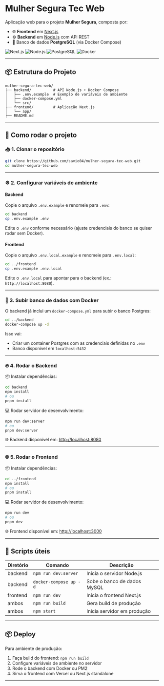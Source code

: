 # Mulher Segura Tec Web

Aplicação web para o projeto **Mulher Segura**, composta por:  

- 🌐 **Frontend** em [Next.js](https://nextjs.org/)  
- ⚙️ **Backend** em [Node.js](https://nodejs.org/) com API REST  
- 🐘 Banco de dados **PostgreSQL** (via Docker Compose)  

![Next.js](https://img.shields.io/badge/Next.js-000000?style=for-the-badge&logo=nextdotjs&logoColor=white)
![Node.js](https://img.shields.io/badge/Node.js-339933?style=for-the-badge&logo=nodedotjs&logoColor=white)
![PostgreSQL](https://img.shields.io/badge/PostgreSQL-336791?style=for-the-badge&logo=postgresql&logoColor=white)
![Docker](https://img.shields.io/badge/Docker-2496ED?style=for-the-badge&logo=docker&logoColor=white)

---

## 📦 Estrutura do Projeto

```
mulher-segura-tec-web/
├── backend/          # API Node.js + Docker Compose
│   ├── .env.example  # Exemplo de variáveis de ambiente
│   ├── docker-compose.yml
│   └── src/
├── frontend/         # Aplicação Next.js
│   └── app/
├── README.md
```

---

## 🚀 Como rodar o projeto

### 📥 1. Clonar o repositório

```bash
git clone https://github.com/savio04/mulher-segura-tec-web.git
cd mulher-segura-tec-web
```

---

### ⚙️ 2. Configurar variáveis de ambiente

#### Backend
Copie o arquivo `.env.example` e renomeie para `.env`:

```bash
cd backend
cp .env.example .env
```

Edite o `.env` conforme necessário (ajuste credenciais do banco se quiser rodar sem Docker).

#### Frontend
Copie o arquivo `.env.local.example` e renomeie para `.env.local`:

```bash
cd ../frontend
cp .env.example .env.local
```

Edite o `.env.local` para apontar para o backend (ex.: `http://localhost:8080`).

---

### 🐳 3. Subir banco de dados com Docker

O backend já inclui um `docker-compose.yml` para subir o banco Postgres:  

```bash
cd ../backend
docker-compose up -d
```

Isso vai:  
- Criar um container Postgres com as credenciais definidas no `.env`
- Banco disponível em `localhost:5432`

---

### 🔥 4. Rodar o Backend

📦 Instalar dependências:  
```bash
cd backend
npm install
# ou
pnpm install
```

💻 Rodar servidor de desenvolvimento:  
```bash
npm run dev:server
# ou
pnpm dev:server
```

🌐 Backend disponível em: [http://localhost:8080](http://localhost:8080)

---

### 🌐 5. Rodar o Frontend

📦 Instalar dependências:  
```bash
cd ../frontend
npm install
# ou
pnpm install
```

💻 Rodar servidor de desenvolvimento:  
```bash
npm run dev
# ou
pnpm dev
```

🌐 Frontend disponível em: [http://localhost:3000](http://localhost:3000)

---

## 🧪 Scripts úteis

| Diretório | Comando             | Descrição                       |
|-----------|---------------------|-----------------------------------|
| backend   | `npm run dev:server`       | Inicia o servidor Node.js        |
| backend   | `docker-compose up -d` | Sobe o banco de dados MySQL      |
| frontend  | `npm run dev`       | Inicia o frontend Next.js        |
| ambos     | `npm run build`     | Gera build de produção           |
| ambos     | `npm start`         | Inicia servidor em produção      |

---

## 📦 Deploy

Para ambiente de produção:  
1. Faça build do frontend: `npm run build`
2. Configure variáveis de ambiente no servidor
3. Rode o backend com Docker ou PM2
4. Sirva o frontend com Vercel ou Next.js standalone

---
